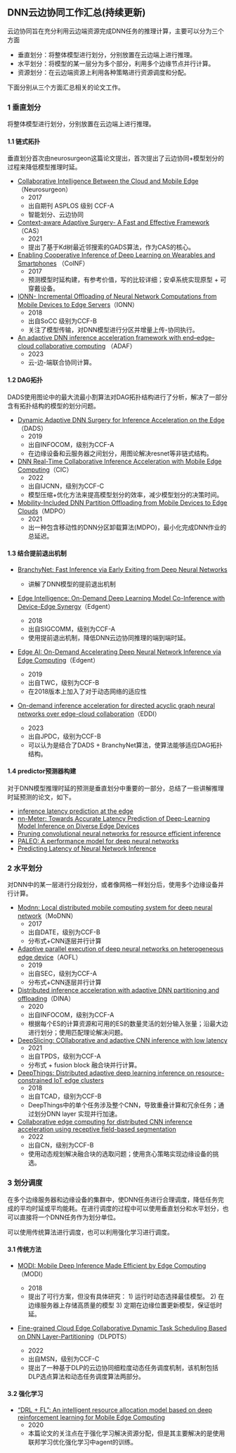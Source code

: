 ## DNN云边协同工作汇总(持续更新)

云边协同旨在充分利用云边端资源完成DNN任务的推理计算，主要可以分为三个方面

+ 垂直划分：将整体模型进行划分，分别放置在云边端上进行推理。
+ 水平划分：将模型的某一层分为多个部分，利用多个边缘节点并行计算。
+ 资源划分：在云边端资源上利用各种策略进行资源调度和分配。

下面分别从三个方面汇总相关的论文工作。



### 1 垂直划分

将整体模型进行划分，分别放置在云边端上进行推理。

#### 1.1 链式拓扑

垂直划分首次由neurosurgeon这篇论文提出，首次提出了云边协同+模型划分的过程来降低模型推理时延。

+ [Collaborative Intelligence Between the Cloud and Mobile Edge](https://www.cl.cam.ac.uk/~ey204/teaching/ACS/R244_2019_2020/papers/kang_asplos_2017.pdf)（Neurosurgeon）
  + 2017
  + 出自期刊 ASPLOS 级别 CCF-A
  + 智能划分、云边协同
+ [Context-aware Adaptive Surgery- A Fast and Effective Framework](https://dl.acm.org/doi/abs/10.1145/3478073)（CAS）
  + 2021
  + 提出了基于Kd树最近邻搜索的GADS算法，作为CAS的核心。
+ [Enabling Cooperative Inference of Deep Learning on Wearables and Smartphones](https://www.semanticscholar.org/paper/Enabling-Cooperative-Inference-of-Deep-Learning-on-Xu-Qian/c59f8f54c8caf420529afb9ddd875153f34c4280) （CoINF）
  + 2017
  + 预测模型时延构建，有参考价值，写的比较详细；安卓系统实现原型 + 可穿戴设备。
+ [IONN- Incremental Offloading of Neural Network Computations from Mobile Devices to Edge Servers](https://dl.acm.org/doi/10.1145/3267809.3267828)（IONN）
  + 2018
  + 出自SoCC 级别为CCF-B
  + 关注了模型传输，对DNN模型进行分区并增量上传-协同执行。
+ [An adaptive DNN inference acceleration framework with end–edge–cloud collaborative computing](https://www.sciencedirect.com/science/article/abs/pii/S0167739X22003570) （ADAF）
  + 2023
  + 云-边-端联合协同计算。

#### 1.2 DAG拓扑

DADS使用图论中的最大流最小割算法对DAG拓扑结构进行了分析，解决了一部分含有拓扑结构的模型的划分问题。

+ [Dynamic Adaptive DNN Surgery for Inference Acceleration on the Edge](https://ieeexplore.ieee.org/document/8737614)（DADS）
  + 2019
  + 出自INFOCOM，级别为CCF-A
  + 在边缘设备和云服务器之间划分，用图论解决resnet等非链式结构。
+ [DNN Real-Time Collaborative Inference Acceleration with Mobile Edge Computing](https://ieeexplore.ieee.org/document/9892582)（CIC）
  + 2022
  + 出自IJCNN，级别为CCF-C
  + 模型压缩+优化方法来提高模型划分的效率，减少模型划分的决策时间。
+ [Mobility-Included DNN Partition Offloading from Mobile Devices to Edge Clouds](https://www.mdpi.com/1424-8220/21/1/229)（MDPO）
  + 2021
  + 出一种包含移动性的DNN分区卸载算法(MDPO)，最小化完成DNN作业的总延迟。

#### 1.3 结合提前退出机制

+ [BranchyNet: Fast Inference via Early Exiting from Deep Neural Networks](https://arxiv.org/abs/1709.01686)
  + 讲解了DNN模型的提前退出机制

+ [Edge Intelligence: On-Demand Deep Learning Model Co-Inference with Device-Edge Synergy](https://arxiv.org/abs/1806.07840)（Edgent）
  + 2018
  + 出自SIGCOMM，级别为CCF-A
  + 使用提前退出机制，降低DNN云边协同推理的端到端时延。
+ [Edge AI: On-Demand Accelerating Deep Neural Network Inference via Edge Computing](https://arxiv.org/abs/1910.05316)（Edgent）
  + 2019
  + 出自TWC，级别为CCF-B
  + 在2018版本上加入了对于动态网络的适应性
+ [On-demand inference acceleration for directed acyclic graph neural networks over edge-cloud collaboration](https://www.sciencedirect.com/science/article/abs/pii/S0743731522001964)（EDDI）
  + 2023
  + 出自JPDC，级别为CCF-B
  + 可以认为是结合了DADS + BranchyNet算法，使算法能够适应DAG拓扑结构。

#### 1.4 predictor预测器构建

对于DNN模型推理时延的预测是垂直划分中重要的一部分，总结了一些讲解推理时延预测的论文，如下。

+ [inference latency prediction at the edge](https://arxiv.org/pdf/2210.02620.pdf)
+ [nn-Meter: Towards Accurate Latency Prediction of Deep-Learning Model Inference on Diverse Edge Devices](https://air.tsinghua.edu.cn/pdf/nn-Meter-Towards-Accurate-Latency-Prediction-of-Deep-Learning-Model-Inference-on-Diverse-Edge-Devices.pdf)
+ [Pruning convolutional neural networks for resource efficient inference](https://openreview.net/pdf?id=SJGCiw5gl)
+ [PALEO: A performance model for deep neural networks](https://openreview.net/pdf?id=SyVVJ85lg)
+ [Predicting Latency of Neural Network Inference](http://cs230.stanford.edu/projects_fall_2020/reports/55793069.pdf)



### 2 水平划分

对DNN中的某一层进行分段划分，或者像网格一样划分后，使用多个边缘设备并行计算。

+ [Modnn: Local distributed mobile computing system for deep neural network](https://ieeexplore.ieee.org/document/7927211)（MoDNN）
  + 2017
  + 出自DATE，级别为CCF-B
  + 分布式+CNN逐层并行计算
+ [Adaptive parallel execution of deep neural networks on heterogeneous edge device](https://dl.acm.org/doi/10.1145/3318216.3363312)（AOFL）
  + 2019
  + 出自SEC，级别为CCF-A
  + 分布式+CNN逐层并行计算
+ [Distributed inference acceleration with adaptive DNN partitioning and offloading](https://ieeexplore.ieee.org/document/9155237)（DINA）
  + 2020
  + 出自INFOCOM，级别为CCF-A
  + 根据每个ES的计算资源和可用的ES的数量灵活的划分输入张量；沿最大边进行划分；使用匹配理论解决问题。
+ [DeepSlicing: COllaborative and adaptive CNN inference with low latency](https://ieeexplore.ieee.org/document/9353250)
  + 2021
  + 出自TPDS，级别为CCF-A
  + 分布式 + fusion block 融合块并行计算。
+ [DeepThings: Distributed adaptive deep learning inference on resource-constrained IoT edge clusters](https://ieeexplore.ieee.org/document/8493499)
  + 2018
  + 出自TCAD，级别为CCF-B
  + DeepThings中的单个任务涉及整个CNN，导致重叠计算和冗余任务；通过划分DNN layer 实现并行加速。
+ [Collaborative edge computing for distributed CNN inference acceleration using receptive field-based segmentation](https://www.sciencedirect.com/science/article/pii/S1389128622002638)
  + 2022
  + 出自CN，级别为CCF-B
  + 使用动态规划解决融合块的选取问题；使用贪心策略实现边缘设备的挑选。



### 3 划分调度

在多个边缘服务器和边缘设备的集群中，使DNN任务进行合理调度，降低任务完成的平均时延或平均能耗。在进行调度的过程中可以使用垂直划分和水平划分，也可以直接将一个DNN任务作为划分单位。

可以使用传统算法进行调度，也可以利用强化学习进行调度。

#### 3.1 传统方法

+ [MODI: Mobile Deep Inference Made Efficient by Edge Computing](https://www.usenix.org/system/files/conference/hotedge18/hotedge18-papers-ogden.pdf)（MODI）
  + 2018
  + 提出了可行方案，但没有具体研究： 1) 运行时动态选择最佳模型。 2) 在边缘服务器上存储高质量的模型 3) 定期在边缘位置更新模型，保证低时延。

+ [Fine-grained Cloud Edge Collaborative Dynamic Task Scheduling Based on DNN Layer-Partitioning](https://www.computer.org/csdl/proceedings-article/msn/2022/645700a155/1LUtVyqXmdW)（DLPDTS）
  + 2022
  + 出自MSN，级别为CCF-C
  + 提出了一种基于DLP的云边协同细粒度动态任务调度机制，该机制包括DLP选点算法和动态任务调度算法两部分。

#### 3.2 强化学习

+ [“DRL + FL”: An intelligent resource allocation model based on deep reinforcement learning for Mobile Edge Computing](https://www.sciencedirect.com/science/article/abs/pii/S014036641932122X)
  + 2020
  + 本篇论文的关注点在于强化学习解决资源分配，但是其主要解决的是使用联邦学习优化强化学习中agent的训练。
